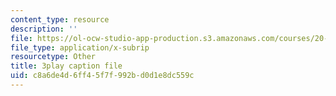 ```yaml
---
content_type: resource
description: ''
file: https://ol-ocw-studio-app-production.s3.amazonaws.com/courses/20-219-becoming-the-next-bill-nye-writing-and-hosting-the-educational-show-january-iap-2015/c8a6de4d6ff45f7f992bd0d1e8dc559c_VBgVRviSKek.vtt
file_type: application/x-subrip
resourcetype: Other
title: 3play caption file
uid: c8a6de4d-6ff4-5f7f-992b-d0d1e8dc559c
---
```


